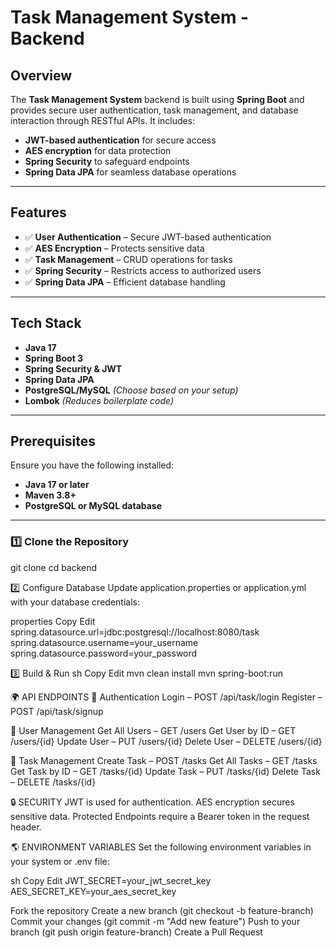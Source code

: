 # Task Management System - Backend

## Overview  
The **Task Management System** backend is built using **Spring Boot** and provides secure user authentication, task management, and database interaction through RESTful APIs. It includes:  
- **JWT-based authentication** for secure access  
- **AES encryption** for data protection  
- **Spring Security** to safeguard endpoints  
- **Spring Data JPA** for seamless database operations  

---

## Features  

- ✅ **User Authentication** – Secure JWT-based authentication  
- ✅ **AES Encryption** – Protects sensitive data  
- ✅ **Task Management** – CRUD operations for tasks  
- ✅ **Spring Security** – Restricts access to authorized users  
- ✅ **Spring Data JPA** – Efficient database handling  

---

## Tech Stack  

- **Java 17**  
- **Spring Boot 3**  
- **Spring Security & JWT**  
- **Spring Data JPA**  
- **PostgreSQL/MySQL** *(Choose based on your setup)*  
- **Lombok** *(Reduces boilerplate code)*  

---

## Prerequisites  

Ensure you have the following installed:  

- **Java 17 or later**  
- **Maven 3.8+**  
- **PostgreSQL or MySQL database**  

---

### 1️⃣ **Clone the Repository**  
git clone <repository-url>
cd backend

2️⃣ Configure Database
Update application.properties or application.yml with your database credentials:

properties
Copy
Edit
spring.datasource.url=jdbc:postgresql://localhost:8080/task
spring.datasource.username=your_username
spring.datasource.password=your_password


3️⃣ Build & Run
sh
Copy
Edit
mvn clean install
mvn spring-boot:run

🌍 API ENDPOINTS
🔐 Authentication
Login – POST /api/task/login
Register – POST /api/task/signup

👤 User Management
Get All Users – GET /users
Get User by ID – GET /users/{id}
Update User – PUT /users/{id}
Delete User – DELETE /users/{id}

📌 Task Management
Create Task – POST /tasks
Get All Tasks – GET /tasks
Get Task by ID – GET /tasks/{id}
Update Task – PUT /tasks/{id}
Delete Task – DELETE /tasks/{id}

🔒 SECURITY
JWT is used for authentication.
AES encryption secures sensitive data.
Protected Endpoints require a Bearer token in the request header.

🌎 ENVIRONMENT VARIABLES
Set the following environment variables in your system or .env file:

sh
Copy
Edit
JWT_SECRET=your_jwt_secret_key
AES_SECRET_KEY=your_aes_secret_key


Fork the repository
Create a new branch (git checkout -b feature-branch)
Commit your changes (git commit -m "Add new feature")
Push to your branch (git push origin feature-branch)
Create a Pull Request
